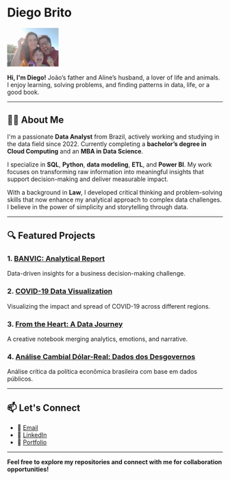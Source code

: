 # Diego Brito

<img src="https://github.com/DiegoSVBrito/DiegoSVBrito/blob/main/IMG_20211223_071654.jpg" width="120"/>

**Hi, I'm Diego!** João’s father and Aline’s husband, a lover of life and animals. I enjoy learning, solving problems, and finding patterns in data, life, or a good book.

---

## 👨‍💻 About Me
I'm a passionate **Data Analyst** from Brazil, actively working and studying in the data field since 2022. Currently completing a **bachelor’s degree in Cloud Computing** and an **MBA in Data Science**.

I specialize in **SQL**, **Python**, **data modeling**, **ETL**, and **Power BI**. My work focuses on transforming raw information into meaningful insights that support decision-making and deliver measurable impact.

With a background in **Law**, I developed critical thinking and problem-solving skills that now enhance my analytical approach to complex data challenges. I believe in the power of simplicity and storytelling through data.

---

## 🔍 Featured Projects

### 1. [BANVIC: Analytical Report](https://github.com/DiegoSVBrito/Projects-/blob/main/LH_EAAD_DiegoSVdeBrito%20small.pdf)  
Data-driven insights for a business decision-making challenge.

### 2. [COVID-19 Data Visualization](https://github.com/DiegoSVBrito/Projects-/blob/main/Covid%20among%20regions.ipynb)  
Visualizing the impact and spread of COVID-19 across different regions.

### 3. [From the Heart: A Data Journey](https://github.com/DiegoSVBrito/Projects-/blob/13ad7fc9ee91c443ecd9b10103344eee5cbf360b/From%20the%20Heart%20by%20Diego%20Brito%20%F0%9F%98%8D.ipynb)  
A creative notebook merging analytics, emotions, and narrative.

### 4. [Análise Cambial Dólar-Real: Dados dos Desgovernos](https://github.com/DiegoSVBrito/DiegoSVBrito/blob/main/An%C3%A1lise%20cambial%20Real%20e%20Dolar%202015%20a%202025.ipynb)  
Análise crítica da política econômica brasileira com base em dados públicos.

---

## 📫 Let's Connect
- 📧 [Email](mailto:santiagoariel@gmail.com)
- 💼 [LinkedIn](https://www.linkedin.com/in/diegodebrito/)
- 📁 [Portfolio](https://www.datascienceportfol.io/diegosvbrito)

---

**Feel free to explore my repositories and connect with me for collaboration opportunities!**
